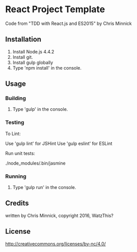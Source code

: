 # React Project Template

Code from "TDD with React.js and ES2015" by Chris Minnick

## Installation
1. Install Node.js 4.4.2
2. Install git.
3. Install gulp globally
4. Type 'npm install' in the console.

## Usage

### Building

1. Type 'gulp' in the console.

### Testing

To Lint:

Use 'gulp lint' for JSHint
Use 'gulp eslint' for ESLint

Run unit tests:

./node_modules/.bin/jasmine

### Running

1. Type 'gulp run' in the console.

## Credits
written by Chris Minnick, copyright 2016, WatzThis?

## License
http://creativecommons.org/licenses/by-nc/4.0/

